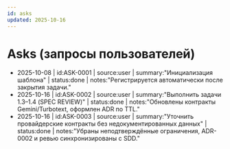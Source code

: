 ```yaml
---
id: asks
updated: 2025-10-16
---
```


# Asks (запросы пользователей)

- 2025-10-08 | id:ASK-0001 | source:user | summary:"Инициализация шаблона" | status:done | notes:"Регистрируется автоматически после закрытия задачи."
- 2025-10-16 | id:ASK-0002 | source:user | summary:"Выполнить задачи 1.3–1.4 (SPEC REVIEW)" | status:done | notes:"Обновлены контракты Gemini/Turbotext, оформлен ADR по TTL."
- 2025-10-16 | id:ASK-0003 | source:user | summary:"Уточнить провайдерские контракты без недокументированных данных" | status:done | notes:"Убраны неподтверждённые ограничения, ADR-0002 и ревью синхронизированы с SDD."

